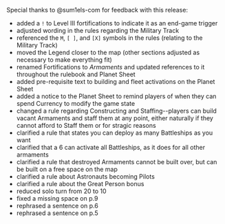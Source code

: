 Special thanks to @sum1els-com for feedback with this release:

- added a `!` to Level III fortifications to indicate it as an end-game trigger
- adjusted wording in the rules regarding the Military Track
- referenced the `M`, `[ ]`, and `[X]` symbols in the rules (relating to the Military Track)
- moved the Legend closer to the map (other sections adjusted as necessary to make everything fit)
- renamed Fortifications to _Armaments_ and updated references to it throughout the rulebook and Planet Sheet
- added pre-requisite text to building and fleet activations on the Planet Sheet
- added a notice to the Planet Sheet to remind players of when they can spend Currency to modify the game state
- changed a rule regarding Constructing and Staffing--players can build vacant Armaments and staff them at any point, either naturally if they cannot afford to Staff them or for stragic reasons
- clarified a rule that states you can deploy as many Battleships as you want
- clarified that a 6 can activate all Battleships, as it does for all other armaments
- clarified a rule that destroyed Armaments cannot be built over, but can be built on a free space on the map
- clarified a rule about Astronauts becoming Pilots
- clarified a rule about the Great Person bonus
- reduced solo turn from 20 to 10
- fixed a missing space on p.9
- rephrased a sentence on p.6
- rephrased a sentence on p.5
